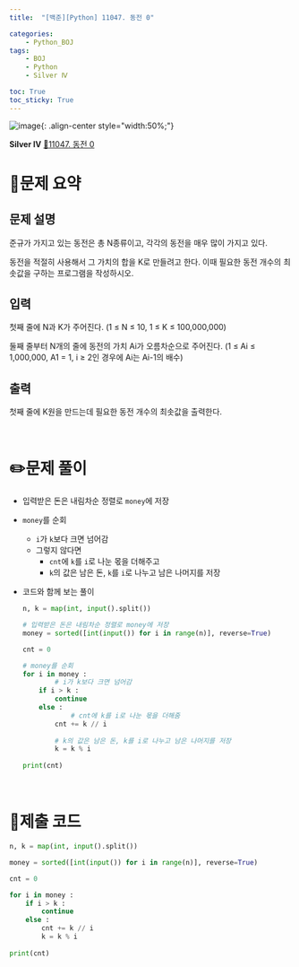 ```yaml
---
title:  "[백준][Python] 11047. 동전 0" 

categories: 
    - Python_BOJ
tags: 
    - BOJ
    - Python
    - Silver Ⅳ

toc: True
toc_sticky: True
---
```

![image](https://github.com/user-attachments/assets/32319fe8-99e9-4031-b5d1-9f1909b510dc){: .align-center style="width:50%;"}

**Silver Ⅳ** 
[🔗11047. 동전 0](https://www.acmicpc.net/problem/11047)

<h1>📝문제 요약</h1>

<h2>문제 설명</h2> 

준규가 가지고 있는 동전은 총 N종류이고, 각각의 동전을 매우 많이 가지고 있다.

동전을 적절히 사용해서 그 가치의 합을 K로 만들려고 한다. 이때 필요한 동전 개수의 최솟값을 구하는 프로그램을 작성하시오.


<h2>입력</h2>

첫째 줄에 N과 K가 주어진다. (1 ≤ N ≤ 10, 1 ≤ K ≤ 100,000,000)

둘째 줄부터 N개의 줄에 동전의 가치 Ai가 오름차순으로 주어진다. (1 ≤ Ai ≤ 1,000,000, A1 = 1, i ≥ 2인 경우에 Ai는 Ai-1의 배수)


<h2>출력</h2>

첫째 줄에 K원을 만드는데 필요한 동전 개수의 최솟값을 출력한다.

<br>

<h1>✏️문제 풀이</h1>

- 입력받은 돈은 내림차순 정렬로 `money`에 저장
- `money`를 순회
    - `i`가 `k`보다 크면 넘어감
    - 그렇지 않다면
        - `cnt`에 `k`를 `i`로 나눈 몫을 더해주고
        - `k`의 값은 남은 돈, `k`를 `i`로 나누고 남은 나머지를 저장

- 코드와 함께 보는 풀이
    
    ```python
    n, k = map(int, input().split())
    
    # 입력받은 돈은 내림차순 정렬로 money에 저장
    money = sorted([int(input()) for i in range(n)], reverse=True)
    
    cnt = 0
    
    # money를 순회
    for i in money :
    		# i가 k보다 크면 넘어감
        if i > k :
            continue
        else :
    		    # cnt에 k를 i로 나눈 몫을 더해줌
            cnt += k // i
            
            # k의 값은 남은 돈, k를 i로 나누고 남은 나머지를 저장
            k = k % i
            
    print(cnt)
    ```

<br>

<h1>💯제출 코드</h1>

```python
n, k = map(int, input().split())

money = sorted([int(input()) for i in range(n)], reverse=True)

cnt = 0

for i in money :
    if i > k :
        continue
    else :
        cnt += k // i
        k = k % i
        
print(cnt)
```
